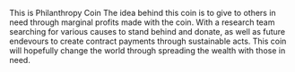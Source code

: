This is Philanthropy Coin
The idea behind this coin is to give to others in need through marginal profits made with the coin. With a research team searching for various causes to stand behind and donate, as well as future endevours to create contract payments through sustainable acts. This coin will hopefully change the world through spreading the wealth with those in need. 
